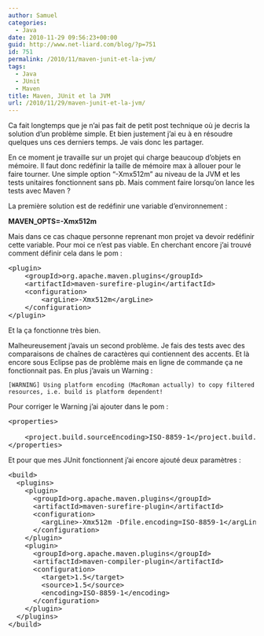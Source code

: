```yaml
---
author: Samuel
categories:
  - Java
date: 2010-11-29 09:56:23+00:00
guid: http://www.net-liard.com/blog/?p=751
id: 751
permalink: /2010/11/maven-junit-et-la-jvm/
tags:
  - Java
  - JUnit
  - Maven
title: Maven, JUnit et la JVM
url: /2010/11/29/maven-junit-et-la-jvm/
---
```


Ca fait longtemps que je n&#8217;ai pas fait de petit post technique où je decris la solution d&#8217;un problème simple. Et bien justement j&#8217;ai eu à en résoudre quelques uns ces derniers temps. Je vais donc les partager.

En ce moment je travaille sur un projet qui charge beaucoup d&#8217;objets en mémoire. Il faut donc redéfinir la taille de mémoire max à allouer pour le faire tourner. Une simple option &#8220;-Xmx512m&#8221; au niveau de la JVM et les tests unitaires fonctionnent sans pb. Mais comment faire lorsqu&#8217;on lance les tests avec Maven ?

La première solution est de redéfinir une variable d&#8217;environnement :  
  
**MAVEN_OPTS=-Xmx512m**

Mais dans ce cas chaque personne reprenant mon projet va devoir redéfinir cette variable. Pour moi ce n&#8217;est pas viable. En cherchant encore j&#8217;ai trouvé comment définir cela dans le pom :

<pre name="code" class="xml:nogutter:nocontrols">&lt;plugin>
    &lt;groupId>org.apache.maven.plugins&lt;/groupId>
    &lt;artifactId>maven-surefire-plugin&lt;/artifactId>
    &lt;configuration>
        &lt;argLine>-Xmx512m&lt;/argLine>
    &lt;/configuration>
&lt;/plugin></pre>

Et la ça fonctionne très bien.

Malheureusement j&#8217;avais un second problème. Je fais des tests avec des comparaisons de chaînes de caractères qui contiennent des accents. Et là encore sous Eclipse pas de problème mais en ligne de commande ça ne fonctionnait pas. En plus j&#8217;avais un Warning :
  
`[WARNING] Using platform encoding (MacRoman actually) to copy filtered resources, i.e. build is platform dependent!`

Pour corriger le Warning j&#8217;ai ajouter dans le pom :

<pre name="code" class="xml:nogutter:nocontrols">&lt;properties>

    &lt;project.build.sourceEncoding>ISO-8859-1&lt;/project.build.sourceEncoding>
&lt;/properties></pre>

Et pour que mes JUnit fonctionnent j&#8217;ai encore ajouté deux paramètres :

<pre name="code" class="xml:nogutter:nocontrols">&lt;build>
  &lt;plugins>
    &lt;plugin>
      &lt;groupId>org.apache.maven.plugins&lt;/groupId>
      &lt;artifactId>maven-surefire-plugin&lt;/artifactId>
      &lt;configuration>
        &lt;argLine>-Xmx512m -Dfile.encoding=ISO-8859-1&lt;/argLine>
      &lt;/configuration>
    &lt;/plugin>
    &lt;plugin>
      &lt;groupId>org.apache.maven.plugins&lt;/groupId>
      &lt;artifactId>maven-compiler-plugin&lt;/artifactId>
      &lt;configuration>
        &lt;target>1.5&lt;/target>
        &lt;source>1.5&lt;/source>
        &lt;encoding>ISO-8859-1&lt;/encoding>
      &lt;/configuration>
    &lt;/plugin>
  &lt;/plugins>
&lt;/build></pre>